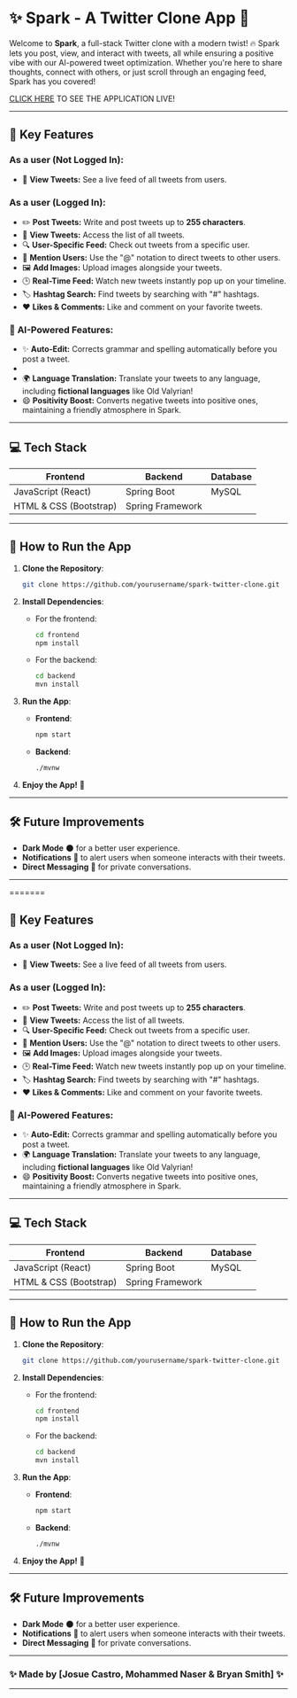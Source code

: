 
# ✨ Spark - A Twitter Clone App 🚀

Welcome to **Spark**, a full-stack Twitter clone with a modern twist! 🔥 Spark lets you post, view, and interact with tweets, all while ensuring a positive vibe with our AI-powered tweet optimization. Whether you're here to share thoughts, connect with others, or just scroll through an engaging feed, Spark has you covered!

[CLICK HERE](http://3.134.232.108:3681/) TO SEE THE APPLICATION LIVE! 

---


## 🌟 Key Features

### As a user (Not Logged In):
- 👀 **View Tweets:** See a live feed of all tweets from users.

### As a user (Logged In):
- ✏️ **Post Tweets:** Write and post tweets up to **255 characters**.
- 📜 **View Tweets:** Access the list of all tweets.
- 🔍 **User-Specific Feed:** Check out tweets from a specific user.
- 💬 **Mention Users:** Use the "@" notation to direct tweets to other users.
- 🖼️ **Add Images:** Upload images alongside your tweets.
- 🕒 **Real-Time Feed:** Watch new tweets instantly pop up on your timeline.
- 🏷️ **Hashtag Search:** Find tweets by searching with "#" hashtags.
- ❤️ **Likes & Comments:** Like and comment on your favorite tweets.

### 🧠 **AI-Powered Features:**
- ✨ **Auto-Edit:** Corrects grammar and spelling automatically before you post a tweet.
- 
- 🌍 **Language Translation:** Translate your tweets to any language, including **fictional languages** like Old Valyrian!
- 😄 **Positivity Boost:** Converts negative tweets into positive ones, maintaining a friendly atmosphere in Spark.

---

## 💻 Tech Stack

| **Frontend**        | **Backend**        | **Database**  |
|---------------------|--------------------|---------------|
| JavaScript (React)  | Spring Boot        | MySQL         |
| HTML & CSS (Bootstrap) | Spring Framework |               |

---

## 🚀 How to Run the App

1. **Clone the Repository**:
   ```bash
   git clone https://github.com/yourusername/spark-twitter-clone.git
   ```

2. **Install Dependencies**:
    - For the frontend:
      ```bash
      cd frontend
      npm install
      ```
    - For the backend:
      ```bash
      cd backend
      mvn install
      ```

3. **Run the App**:
    - **Frontend**:
      ```bash
      npm start
      ```
    - **Backend**:
      ```bash
      ./mvnw
      ```

4. **Enjoy the App!** 🎉

---

## 🛠️ Future Improvements

- **Dark Mode** 🌑 for a better user experience.
- **Notifications** 🔔 to alert users when someone interacts with their tweets.
- **Direct Messaging** 💬 for private conversations.

---

=======


## 🌟 Key Features

### As a user (Not Logged In):
- 👀 **View Tweets:** See a live feed of all tweets from users.

### As a user (Logged In):
- ✏️ **Post Tweets:** Write and post tweets up to **255 characters**.
- 📜 **View Tweets:** Access the list of all tweets.
- 🔍 **User-Specific Feed:** Check out tweets from a specific user.
- 💬 **Mention Users:** Use the "@" notation to direct tweets to other users.
- 🖼️ **Add Images:** Upload images alongside your tweets.
- 🕒 **Real-Time Feed:** Watch new tweets instantly pop up on your timeline.
- 🏷️ **Hashtag Search:** Find tweets by searching with "#" hashtags.
- ❤️ **Likes & Comments:** Like and comment on your favorite tweets.

### 🧠 **AI-Powered Features:**
- ✨ **Auto-Edit:** Corrects grammar and spelling automatically before you post a tweet.
- 🌍 **Language Translation:** Translate your tweets to any language, including **fictional languages** like Old Valyrian!
- 😄 **Positivity Boost:** Converts negative tweets into positive ones, maintaining a friendly atmosphere in Spark.

---

## 💻 Tech Stack

| **Frontend**        | **Backend**        | **Database**  |
|---------------------|--------------------|---------------|
| JavaScript (React)  | Spring Boot        | MySQL         |
| HTML & CSS (Bootstrap) | Spring Framework |               |

---

## 🚀 How to Run the App

1. **Clone the Repository**:
   ```bash
   git clone https://github.com/yourusername/spark-twitter-clone.git
   ```

2. **Install Dependencies**:
    - For the frontend:
      ```bash
      cd frontend
      npm install
      ```
    - For the backend:
      ```bash
      cd backend
      mvn install
      ```

3. **Run the App**:
    - **Frontend**:
      ```bash
      npm start
      ```
    - **Backend**:
      ```bash
      ./mvnw
      ```

4. **Enjoy the App!** 🎉

---

## 🛠️ Future Improvements

- **Dark Mode** 🌑 for a better user experience.
- **Notifications** 🔔 to alert users when someone interacts with their tweets.
- **Direct Messaging** 💬 for private conversations.

---


### ✨ Made by [Josue Castro, Mohammed Naser & Bryan Smith] ✨

---

